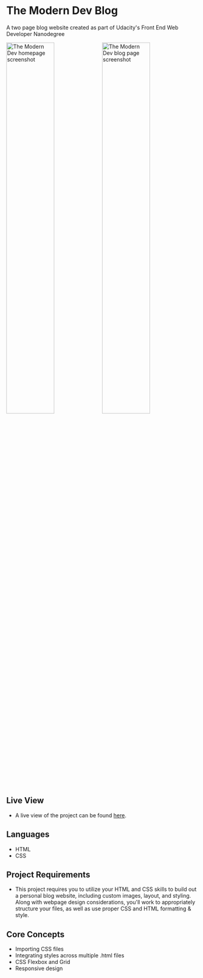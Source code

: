 # The Modern Dev Blog
A two page blog website created as part of Udacity's Front End Web Developer Nanodegree

<img src="https://i.ibb.co/n7WGn6S/Screen-Shot-2021-03-18-at-10-28-51-AM.png" width="50%" alt="The Modern Dev homepage screenshot"><img src="https://i.ibb.co/58Kx38n/Screen-Shot-2021-03-18-at-10-29-05-AM.png" width="50%" alt="The Modern Dev blog page screenshot">

## Live View
- A live view of the project can be found [here](https://caitlineelliott.github.io/The-Modern-Dev-Blog/).
## Languages
- HTML
- CSS

## Project Requirements
- This project requires you to utilize your HTML and CSS skills to build out a personal blog website, including custom images, layout, and styling. Along with webpage design considerations, you'll work to appropriately structure your files, as well as use proper CSS and HTML formatting & style.

## Core Concepts
- Importing CSS files
- Integrating styles across multiple .html files
- CSS Flexbox and Grid
- Responsive design

